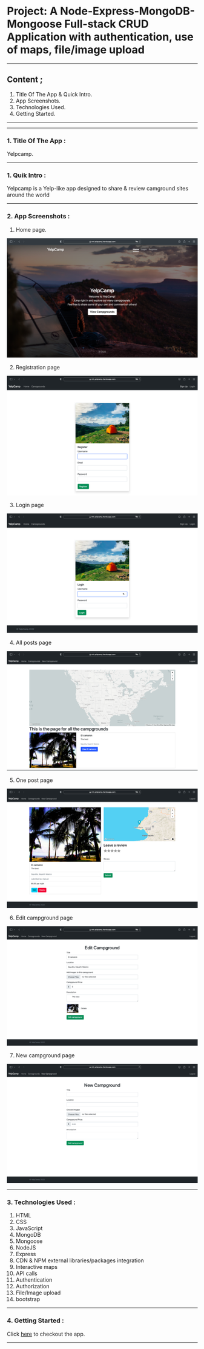 # Project: A Node-Express-MongoDB-Mongoose Full-stack CRUD Application with authentication, use of maps, file/image upload

---

## Content ;

1. Title Of The App & Quick Intro.
2. App Screenshots.
3. Technologies Used.
4. Getting Started.

---

---

### 1. Title Of The App :

Yelpcamp.

---

### 1. Quik Intro :

Yelpcamp is a Yelp-like app designed to share & review camground sites around the world

---

### 2. App Screenshots :

1. Home page.

![Home-page](readme-images/home.png)

2. Registration page

![Registration-page](readme-images/registration.png)

3. Login page

![Login-page](readme-images/login.png)

4. All posts page

![All-posts-page](readme-images/all-camp.png)

5. One post page

![One-post-](readme-images/one-camp.png)

6. Edit campground page

![Edit-campground](readme-images/edit-camp.png)

7. New campground page

![Edit-post-page](readme-images/new-camp.png)

---

### 3. Technologies Used :

1. HTML
2. CSS
3. JavaScript
4. MongoDB
5. Mongoose
6. NodeJS
7. Express
8. CDN & NPM external libraries/packages integration
9. Interactive maps
10. API calls
11. Authentication
12. Authorization
13. File/Image upload
14. bootstrap

---

### 4. Getting Started :

Click [here](https://yelpcamp-murex-ten.vercel.app/home) to checkout the app.

---
